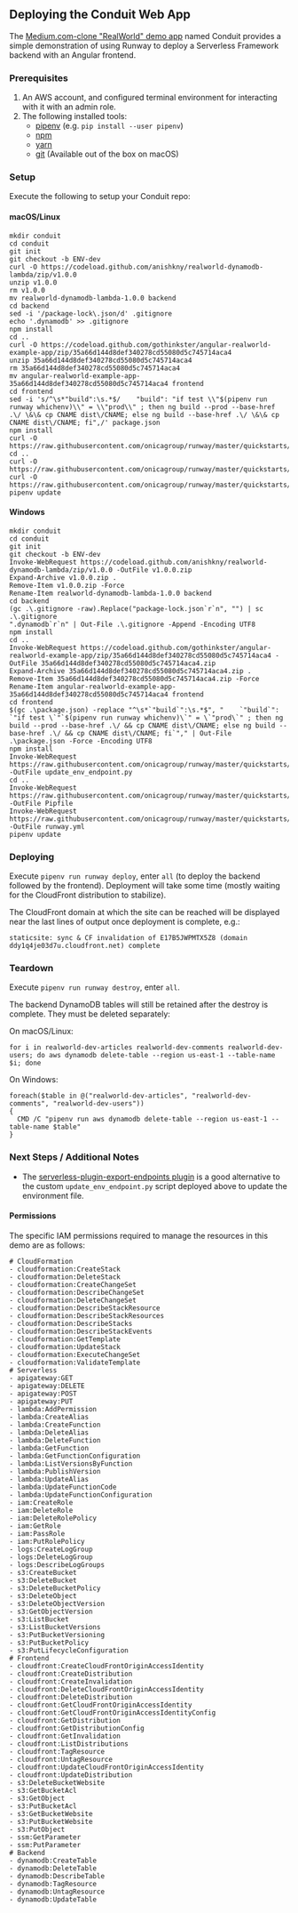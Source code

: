 ## Deploying the Conduit Web App

The [Medium.com-clone "RealWorld" demo app](https://github.com/gothinkster/realworld) named Conduit provides a simple demonstration of using Runway to deploy a Serverless Framework backend with an Angular frontend.

### Prerequisites

1. An AWS account, and configured terminal environment for interacting with it with an admin role.
2. The following installed tools:
    * [pipenv](https://docs.pipenv.org/) (e.g. `pip install --user pipenv`)
    * [npm](https://nodejs.org/en/)
    * [yarn](https://yarnpkg.com)
    * [git](https://git-scm.com/)  (Available out of the box on macOS)

### Setup

Execute the following to setup your Conduit repo:

#### macOS/Linux
```
mkdir conduit
cd conduit
git init
git checkout -b ENV-dev
curl -O https://codeload.github.com/anishkny/realworld-dynamodb-lambda/zip/v1.0.0
unzip v1.0.0
rm v1.0.0
mv realworld-dynamodb-lambda-1.0.0 backend
cd backend
sed -i '/package-lock\.json/d' .gitignore
echo '.dynamodb' >> .gitignore
npm install
cd ..
curl -O https://codeload.github.com/gothinkster/angular-realworld-example-app/zip/35a66d144d8def340278cd55080d5c745714aca4
unzip 35a66d144d8def340278cd55080d5c745714aca4
rm 35a66d144d8def340278cd55080d5c745714aca4
mv angular-realworld-example-app-35a66d144d8def340278cd55080d5c745714aca4 frontend
cd frontend
sed -i 's/^\s*"build":\s.*$/    "build": "if test \\"$(pipenv run runway whichenv)\\" = \\"prod\\" ; then ng build --prod --base-href .\/ \&\& cp CNAME dist\/CNAME; else ng build --base-href .\/ \&\& cp CNAME dist\/CNAME; fi",/' package.json
npm install
curl -O https://raw.githubusercontent.com/onicagroup/runway/master/quickstarts/conduit/update_env_endpoint.py
cd ..
curl -O https://raw.githubusercontent.com/onicagroup/runway/master/quickstarts/conduit/Pipfile
curl -O https://raw.githubusercontent.com/onicagroup/runway/master/quickstarts/conduit/runway.yml
pipenv update
```

#### Windows
```
mkdir conduit
cd conduit
git init
git checkout -b ENV-dev
Invoke-WebRequest https://codeload.github.com/anishkny/realworld-dynamodb-lambda/zip/v1.0.0 -OutFile v1.0.0.zip
Expand-Archive v1.0.0.zip .
Remove-Item v1.0.0.zip -Force
Rename-Item realworld-dynamodb-lambda-1.0.0 backend
cd backend
(gc .\.gitignore -raw).Replace("package-lock.json`r`n", "") | sc .\.gitignore
".dynamodb`r`n" | Out-File .\.gitignore -Append -Encoding UTF8
npm install
cd ..
Invoke-WebRequest https://codeload.github.com/gothinkster/angular-realworld-example-app/zip/35a66d144d8def340278cd55080d5c745714aca4 -OutFile 35a66d144d8def340278cd55080d5c745714aca4.zip
Expand-Archive 35a66d144d8def340278cd55080d5c745714aca4.zip .
Remove-Item 35a66d144d8def340278cd55080d5c745714aca4.zip -Force
Rename-Item angular-realworld-example-app-35a66d144d8def340278cd55080d5c745714aca4 frontend
cd frontend
$(gc .\package.json) -replace "^\s*`"build`":\s.*$", "    `"build`": `"if test \`"`$(pipenv run runway whichenv)\`" = \`"prod\`" ; then ng build --prod --base-href .\/ && cp CNAME dist\/CNAME; else ng build --base-href .\/ && cp CNAME dist\/CNAME; fi`"," | Out-File .\package.json -Force -Encoding UTF8
npm install
Invoke-WebRequest https://raw.githubusercontent.com/onicagroup/runway/master/quickstarts/conduit/update_env_endpoint.py -OutFile update_env_endpoint.py
cd ..
Invoke-WebRequest https://raw.githubusercontent.com/onicagroup/runway/master/quickstarts/conduit/Pipfile -OutFile Pipfile
Invoke-WebRequest https://raw.githubusercontent.com/onicagroup/runway/master/quickstarts/conduit/runway.yml -OutFile runway.yml
pipenv update
```
### Deploying

Execute `pipenv run runway deploy`, enter `all` (to deploy the backend followed by the frontend). Deployment will take some time (mostly waiting for the CloudFront distribution to stabilize).

The CloudFront domain at which the site can be reached will be displayed near the last lines of output once deployment is complete, e.g.:
```
staticsite: sync & CF invalidation of E17B5JWPMTX5Z8 (domain ddy1q4je03d7u.cloudfront.net) complete
```

### Teardown

Execute `pipenv run runway destroy`, enter `all`.

The backend DynamoDB tables will still be retained after the destroy is complete. They must be deleted separately:

On macOS/Linux:
```
for i in realworld-dev-articles realworld-dev-comments realworld-dev-users; do aws dynamodb delete-table --region us-east-1 --table-name $i; done
```

On Windows:
```
foreach($table in @("realworld-dev-articles", "realworld-dev-comments", "realworld-dev-users"))
{
  CMD /C "pipenv run aws dynamodb delete-table --region us-east-1 --table-name $table"
}
```

### Next Steps / Additional Notes

* The [serverless-plugin-export-endpoints plugin](https://github.com/ar90n/serverless-plugin-export-endpoints) is a good alternative to the custom `update_env_endpoint.py` script deployed above to update the environment file.

#### Permissions

The specific IAM permissions required to manage the resources in this demo are as follows:
```
# CloudFormation
- cloudformation:CreateStack
- cloudformation:DeleteStack
- cloudformation:CreateChangeSet
- cloudformation:DescribeChangeSet
- cloudformation:DeleteChangeSet
- cloudformation:DescribeStackResource
- cloudformation:DescribeStackResources
- cloudformation:DescribeStacks
- cloudformation:DescribeStackEvents
- cloudformation:GetTemplate
- cloudformation:UpdateStack
- cloudformation:ExecuteChangeSet
- cloudformation:ValidateTemplate
# Serverless
- apigateway:GET
- apigateway:DELETE
- apigateway:POST
- apigateway:PUT
- lambda:AddPermission
- lambda:CreateAlias
- lambda:CreateFunction
- lambda:DeleteAlias
- lambda:DeleteFunction
- lambda:GetFunction
- lambda:GetFunctionConfiguration
- lambda:ListVersionsByFunction
- lambda:PublishVersion
- lambda:UpdateAlias
- lambda:UpdateFunctionCode
- lambda:UpdateFunctionConfiguration
- iam:CreateRole
- iam:DeleteRole
- iam:DeleteRolePolicy
- iam:GetRole
- iam:PassRole
- iam:PutRolePolicy
- logs:CreateLogGroup
- logs:DeleteLogGroup
- logs:DescribeLogGroups
- s3:CreateBucket
- s3:DeleteBucket
- s3:DeleteBucketPolicy
- s3:DeleteObject
- s3:DeleteObjectVersion
- s3:GetObjectVersion
- s3:ListBucket
- s3:ListBucketVersions
- s3:PutBucketVersioning
- s3:PutBucketPolicy
- s3:PutLifecycleConfiguration
# Frontend
- cloudfront:CreateCloudFrontOriginAccessIdentity
- cloudfront:CreateDistribution
- cloudfront:CreateInvalidation
- cloudfront:DeleteCloudFrontOriginAccessIdentity
- cloudfront:DeleteDistribution
- cloudfront:GetCloudFrontOriginAccessIdentity
- cloudfront:GetCloudFrontOriginAccessIdentityConfig
- cloudfront:GetDistribution
- cloudfront:GetDistributionConfig
- cloudfront:GetInvalidation
- cloudfront:ListDistributions
- cloudfront:TagResource
- cloudfront:UntagResource
- cloudfront:UpdateCloudFrontOriginAccessIdentity
- cloudfront:UpdateDistribution
- s3:DeleteBucketWebsite
- s3:GetBucketAcl
- s3:GetObject
- s3:PutBucketAcl
- s3:GetBucketWebsite
- s3:PutBucketWebsite
- s3:PutObject
- ssm:GetParameter
- ssm:PutParameter
# Backend
- dynamodb:CreateTable
- dynamodb:DeleteTable
- dynamodb:DescribeTable
- dynamodb:TagResource
- dynamodb:UntagResource
- dynamodb:UpdateTable
```
